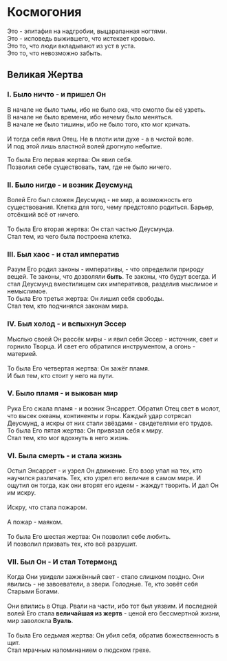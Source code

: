 # Космогония
Это - эпитафия на надгробии, выцарапанная ногтями.<br>
Это - исповедь выжившего, что истекает кровью.<br>
Это то, что люди вкладывают из уст в уста.<br>
Это то, что невозможно забыть.
## Великая Жертва

### I. Было ничто - и пришел Он
В начале не было тьмы, ибо не было ока, что смогло бы её узреть.<br>
В начале не было времени, ибо нечему было меняться.<br>
В начале не было тишины, ибо не было того, кто мог кричать.<br>
<br>
И тогда себя явил Отец. Не в плоти или духе - а в чистой воле.<br>
И под этой лишь властной волей дрогнуло небытие.<br>

То была Его первая жертва: Он явил себя.<br>
Позволил себе существовать, там, где не было ничего.<br>

### II. Было нигде - и возник Деусмунд
Волей Его был сложен Деусмунд - не мир, а возможность его существования. Клетка для того, чему предстояло родиться. Барьер, отсёкший всё от ничего.<br>
<br>
То была Его вторая жертва: Он стал частью Деусмунда.<br>
Стал тем, из чего была построена клетка.<br>

### III. Был хаос - и стал императив
Разум Его родил законы - императивы, - что определили природу вещей. Те законы, что дозволяли **быть**. Те законы, что будут всегда. И стал Деусмунд вместилищем сих императивов, разделив мыслимое и немыслимое. 
<br>
То была Его третья жертва: Он лишил себя свободы.<br>
Стал тем, кто подчинялся законам мира.<br>

### IV. Был холод - и вспыхнул Эссер
Мыслью своей Он рассёк миры - и явил себя Эссер - источник, свет и горнило Творца. И свет его обратился инструментом, а огонь - материей.  
<br>
То была Его четвертая жертва: Он зажёг пламя.<br>
И был тем, кто стоит у него на пути. <br>

### V. Было пламя - и выкован мир
Рука Его сжала пламя - и возник Энсаррет. Обратил Отец свет в молот, что высек океаны, континенты и горы. Каждый удар сотрясал Деусмунд, а искры от них стали звёздами - свидетелями его трудов.
<br>
То была Его пятая жертва: Он привязал себя к миру.<br>
Стал тем, кто мог вдохнуть в него жизнь.<br>

### VI. Была смерть - и стала жизнь
Остыл Энсаррет - и узрел Он движение.
Его взор упал на тех, кто научился различать. Тех, кто узрел его величие в самом мире. И ощутил он тогда, как они вторят его идеям - жаждут творить. И дал Он им искру.<br>
<br>
Искру, что стала пожаром.<br>
<br>
А пожар - маяком.<br>
<br>
То была Его шестая жертва: Он позволил себе любить.<br>
И позволил призвать тех, кто всё разрушит.<br>

### VII. Был Он - И стал Тотермонд
Когда Они увидели зажжённый свет - стало слишком поздно. Они явились - не завоеватели, а звери. Голодные. Те, кто зовёт себя Старыми Богами.<br>
<br>
Они впились в Отца. Рвали на части, ибо тот был уязвим. И последней волей Его стала **величайшая из жертв** - ценой его бессмертной жизни, мир заволокла **Вуаль**.<br>
<br>
То была Его седьмая жертва: Он убил себя, обратив божественность в щит.<br>
Стал мрачным напоминанием о людском грехе.